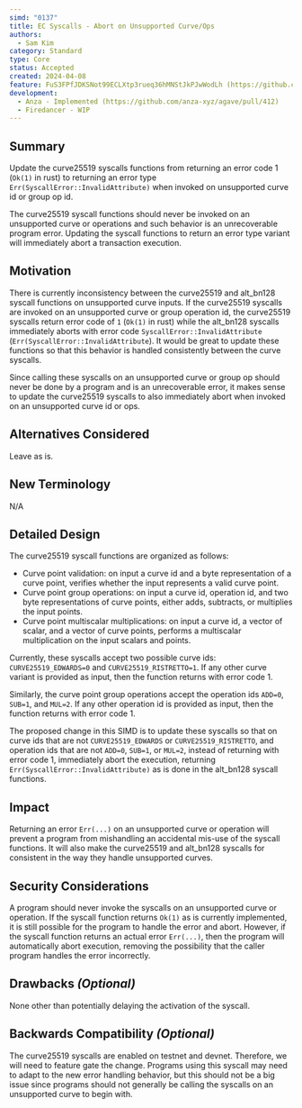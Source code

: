 ```yaml
---
simd: "0137"
title: EC Syscalls - Abort on Unsupported Curve/Ops
authors:
  - Sam Kim
category: Standard
type: Core
status: Accepted
created: 2024-04-08
feature: FuS3FPfJDKSNot99ECLXtp3rueq36hMNStJkPJwWodLh (https://github.com/anza-xyz/agave/issues/1132)
development:
  - Anza - Implemented (https://github.com/anza-xyz/agave/pull/412)
  - Firedancer - WIP
---
```


## Summary

Update the curve25519 syscalls functions from returning an error code 1
(`Ok(1)` in rust) to returning an error type
`Err(SyscallError::InvalidAttribute)` when invoked on unsupported curve id or
group op id.

The curve25519 syscall functions should never be invoked on an unsupported
curve or operations and such behavior is an unrecoverable program error.
Updating the syscall functions to return an error type variant will immediately
abort a transaction execution.

## Motivation

There is currently inconsistency between the curve25519 and alt_bn128 syscall
functions on unsupported curve inputs. If the curve25519 syscalls are invoked on
an unsupported curve or group operation id, the curve25519 syscalls return
error code of `1` (`Ok(1)` in rust) while the alt_bn128 syscalls immediately
aborts with error code `SyscallError::InvalidAttribute`
(`Err(SyscallError::InvalidAttribute`). It would be great to update these
functions so that this behavior is handled consistently between the curve
syscalls.

Since calling these syscalls on an unsupported curve or group op should never be
done by a program and is an unrecoverable error, it makes sense to update the
curve25519 syscalls to also immediately abort when invoked on an unsupported
curve id or ops.

## Alternatives Considered

Leave as is.

## New Terminology

N/A

## Detailed Design

The curve25519 syscall functions are organized as follows:

- Curve point validation: on input a curve id and a byte representation of a
  curve point, verifies whether the input represents a valid curve point.
- Curve point group operations: on input a curve id, operation id, and two byte
  representations of curve points, either adds, subtracts, or multiplies the
  input points.
- Curve point multiscalar multiplications: on input a curve id, a vector of
  scalar, and a vector of curve points, performs a multiscalar multiplication on
  the input scalars and points.

Currently, these syscalls accept two possible curve ids: `CURVE25519_EDWARDS=0`
and `CURVE25519_RISTRETTO=1`. If any other curve variant is provided as input,
then the function returns with error code 1.

Similarly, the curve point group operations accept the operation ids `ADD=0`,
`SUB=1`, and `MUL=2`. If any other operation id is provided as input, then the
function returns with error code 1.

The proposed change in this SIMD is to update these syscalls so that on curve
ids that are not `CURVE25519_EDWARDS` or `CURVE25519_RISTRETTO`, and operation
ids that are not `ADD=0`, `SUB=1`, or `MUL=2`, instead of returning with error
code 1, immediately abort the execution, returning
`Err(SyscallError::InvalidAttribute)` as is done in the alt_bn128 syscall
functions.

## Impact

Returning an error `Err(...)` on an unsupported curve or operation will prevent
a program from mishandling an accidental mis-use of the syscall functions. It
will also make the curve25519 and alt_bn128 syscalls for consistent in the way
they handle unsupported curves.

## Security Considerations

A program should never invoke the syscalls on an unsupported curve or operation.
If the syscall function returns `Ok(1)` as is currently implemented, it is still
possible for the program to handle the error and abort. However, if the syscall
function returns an actual error `Err(...)`, then the program will automatically
abort execution, removing the possibility that the caller program handles the
error incorrectly.

## Drawbacks _(Optional)_

None other than potentially delaying the activation of the syscall.

## Backwards Compatibility _(Optional)_

The curve25519 syscalls are enabled on testnet and devnet. Therefore, we will
need to feature gate the change. Programs using this syscall may need to adapt
to the new error handling behavior, but this should not be a big issue since
programs should not generally be calling the syscalls on an unsupported curve to
begin with.
